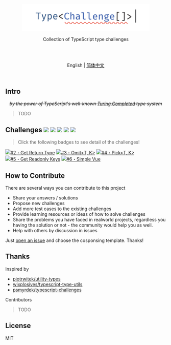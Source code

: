 <p align='center'>
<img src='./screenshots/logo.svg' width='400'/>
</p>

<p align='center'>
Collection of TypeScript type challenges
</p>

<br>
<br>

<p align='center'>
English | <a href='./README.zh-CN.md'>简体中文</a>
</p>

<br>

## Intro

<p align='center'>
<del><em>by the power of TypeScript's well-known <a href="https://github.com/microsoft/TypeScript/issues/14833">Turing Completed</a> type system</em></del>
</p>

> TODO

## Challenges ![](https://img.shields.io/badge/-warm--up-yellow) ![](https://img.shields.io/badge/-easy-green) ![](https://img.shields.io/badge/-medium-orange) ![](https://img.shields.io/badge/-hard-red) ![](https://img.shields.io/badge/-extreme-purple)

> Click the following badges to see detail of the challenges!

<!--challenges-start-->
<a href="./questions/2-medium-return-type/README.md" target="_blank"><img src="https://img.shields.io/badge/-%232%E3%83%BBGet%20Return%20Type-orange" alt="#2・Get Return Type"/></a> <a href="./questions/3-medium-omit/README.md" target="_blank"><img src="https://img.shields.io/badge/-%233%E3%83%BBOmit%3CT%2C%20K%3E-orange" alt="#3・Omit<T, K>"/></a> <a href="./questions/4-easy-pick/README.md" target="_blank"><img src="https://img.shields.io/badge/-%234%E3%83%BBPick%3CT%2C%20K%3E-green" alt="#4・Pick<T, K>"/></a> <a href="./questions/5-hard-readonly-keys/README.md" target="_blank"><img src="https://img.shields.io/badge/-%235%E3%83%BBGet%20Readonly%20Keys-red" alt="#5・Get Readonly Keys"/></a> <a href="./questions/6-extreme-simple-vue/README.md" target="_blank"><img src="https://img.shields.io/badge/-%236%E3%83%BBSimple%20Vue-purple" alt="#6・Simple Vue"/></a> 
<!--challenges-end-->

</details>

## How to Contribute

There are several ways you can contribute to this project

- Share your answers / solutions
- Propose new challenges
- Add more test cases to the existing challenges
- Provide learning resources or ideas of how to solve challenges
- Share the problems you have faced in realworld projects, regardless you having the solution or not - the community would help you as well.
- Help with others by discussion in issues

Just [open an issue](https://github.com/type-challenges/type-challenges/issues/new/choose) and choose the cosponsing template. Thanks!

## Thanks

Inspired by

- [piotrwitek/utility-types](https://github.com/piotrwitek/utility-types)
- [wixplosives/typescript-type-utils](https://github.com/wixplosives/typescript-type-utils)
- [psmyrdek/typescript-challenges](https://github.com/psmyrdek/typescript-challenges)

Contributors

> TODO


## License

MIT